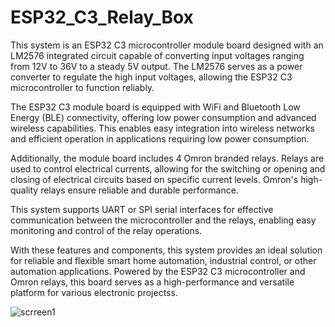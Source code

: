 # ESP32_C3_Relay_Box
This system is an ESP32 C3 microcontroller module board designed with an LM2576 integrated circuit capable of converting input voltages ranging from 12V to 36V to a steady 5V output. The LM2576 serves as a power converter to regulate the high input voltages, allowing the ESP32 C3 microcontroller to function reliably.

The ESP32 C3 module board is equipped with WiFi and Bluetooth Low Energy (BLE) connectivity, offering low power consumption and advanced wireless capabilities. This enables easy integration into wireless networks and efficient operation in applications requiring low power consumption.

Additionally, the module board includes 4 Omron branded relays. Relays are used to control electrical currents, allowing for the switching or opening and closing of electrical circuits based on specific current levels. Omron's high-quality relays ensure reliable and durable performance.

This system supports UART or SPI serial interfaces for effective communication between the microcontroller and the relays, enabling easy monitoring and control of the relay operations.

With these features and components, this system provides an ideal solution for reliable and flexible smart home automation, industrial control, or other automation applications. Powered by the ESP32 C3 microcontroller and Omron relays, this board serves as a high-performance and versatile platform for various electronic projectss.

![scrreen1](https://github.com/memetteminarslan/0020_Seven_Segment_Module_05/assets/74721347/328ab177-e265-4df2-ba05-f4582d845caa)
